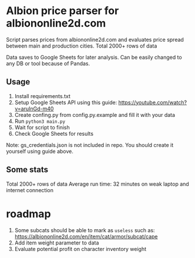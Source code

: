 # Albion price parser for albiononline2d.com

Script parses prices from albiononline2d.com and evaluates price spread between main and production cities.
Total 2000+ rows of data

Data saves to Google Sheets for later analysis.
Can be easily changed to any DB or tool because of Pandas.

## Usage
1. Install requirements.txt
2. Setup Google Sheets API using this guide: https://youtube.com/watch?v=aruInGd-m40
3. Create confing.py from config.py.example and fill it with your data
2. Run `python3 main.py`
3. Wait for script to finish
4. Check Google Sheets for results

Note: gs_credentials.json is not included in repo. You should create it yourself using guide above.

## Some stats
Total 2000+ rows of data
Average run time: 32 minutes on weak laptop and internet connection


# roadmap

1. Some subcats should be able to mark as `useless` such as: https://albiononline2d.com/en/item/cat/armor/subcat/cape
2. Add item weight parameter to data
3. Evaluate potential profit on character inventory weight
